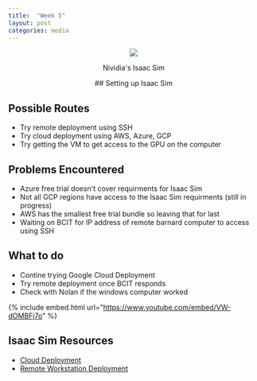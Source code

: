 ```yaml
---
title:  "Week 5"
layout: post
categories: media
---
```


<p align="center">
  <img src="https://www.nvidia.com/content/dam/en-zz/Solutions/gtcf20/omniverse/refresh-open-beta/nvidia-omniverse-isaac-sim-icon-128.png" />
</p>
<p style="text-align: center;">Nividia's Isaac Sim</p>



<p style="text-align: center;"> ## Setting up Isaac Sim </p>

## Possible Routes

* Try remote deployment using SSH
* Try cloud deployment using AWS, Azure, GCP
* Try getting the VM to get access to the GPU on the computer


## Problems Encountered

* Azure free trial doesn't cover requirments for Isaac Sim
* Not all GCP regions have access to the Isaac Sim requirments (still in progress)
* AWS has the smallest free trial bundle so leaving that for last
* Waiting on BCIT for IP address of remote barnard computer to access using SSH

## What to do

* Contine trying Google Cloud Deployment
* Try remote deployment once BCIT responds
* Check with Nolan if the windows computer worked

{% include embed.html url="https://www.youtube.com/embed/VW-dOMBFj7o" %}

## Isaac Sim Resources

* [Cloud Deployment](https://docs.omniverse.nvidia.com/app_isaacsim/app_isaacsim/install_cloud.html)
* [Remote Workstation Deployment](https://docs.omniverse.nvidia.com/app_isaacsim/app_isaacsim/install_advanced_remote_setup.html)

